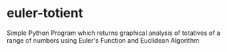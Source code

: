 # euler-totient
Simple Python Program which returns graphical analysis of totatives of a range of numbers using Euler's Function and Euclidean Algorithm
